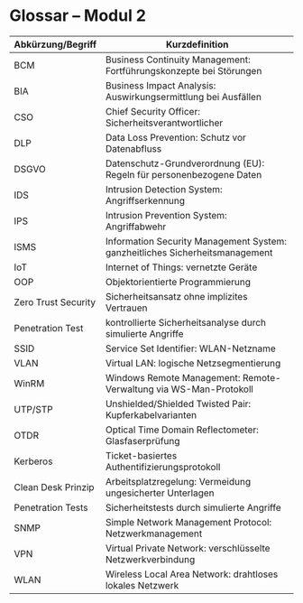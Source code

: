 # Glossar – Modul 2

| Abkürzung/Begriff                     | Kurzdefinition                                                   |
|---------------------------------------|------------------------------------------------------------------|
| BCM                                   | Business Continuity Management: Fortführungskonzepte bei Störungen |
| BIA                                   | Business Impact Analysis: Auswirkungsermittlung bei Ausfällen     |
| CSO                                   | Chief Security Officer: Sicherheitsverantwortlicher              |
| DLP                                   | Data Loss Prevention: Schutz vor Datenabfluss                    |
| DSGVO                                 | Datenschutz-Grundverordnung (EU): Regeln für personenbezogene Daten |
| IDS                                   | Intrusion Detection System: Angriffserkennung                     |
| IPS                                   | Intrusion Prevention System: Angriffabwehr                        |
| ISMS                                  | Information Security Management System: ganzheitliches Sicherheitsmanagement |
| IoT                                   | Internet of Things: vernetzte Geräte                             |
| OOP                                   | Objektorientierte Programmierung                                 |
| Zero Trust Security                   | Sicherheitsansatz ohne implizites Vertrauen                     |
| Penetration Test                      | kontrollierte Sicherheitsanalyse durch simulierte Angriffe       |
| SSID                                  | Service Set Identifier: WLAN-Netzname                             |
| VLAN                                  | Virtual LAN: logische Netzsegmentierung                          |
| WinRM                                 | Windows Remote Management: Remote-Verwaltung via WS-Man-Protokoll |
| UTP/STP                               | Unshielded/Shielded Twisted Pair: Kupferkabelvarianten           |
| OTDR                                  | Optical Time Domain Reflectometer: Glasfaserprüfung              |
| Kerberos                              | Ticket-basiertes Authentifizierungsprotokoll                     |
| Clean Desk Prinzip                    | Arbeitsplatzregelung: Vermeidung ungesicherter Unterlagen        |
| Penetration Tests                     | Sicherheitstests durch simulierte Angriffe                       |
| SNMP                                  | Simple Network Management Protocol: Netzwerkmanagement          |
| VPN                                   | Virtual Private Network: verschlüsselte Netzwerkverbindung       |
| WLAN                                  | Wireless Local Area Network: drahtloses lokales Netzwerk         |
